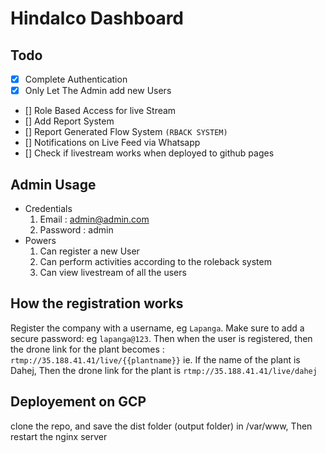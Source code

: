 # Hindalco Dashboard

## Todo 
- [x] Complete Authentication
- [x] Only Let The Admin add new Users
- [] Role Based Access for live Stream
- [] Add Report System
- [] Report Generated Flow System `(RBACK SYSTEM)`
- [] Notifications on Live Feed via Whatsapp
- [] Check if livestream works when deployed to github pages

## Admin Usage
- Credentials
    1. Email : admin@admin.com
    2. Password : admin
- Powers
    1. Can register a new User
    2. Can perform activities according to the roleback system
    3. Can view livestream of all the users

## How the registration works
Register the company with a username, eg `Lapanga`.
Make sure to add a secure password: eg `lapanga@123`.
Then when the user is registered, then the drone link for the plant becomes : `rtmp://35.188.41.41/live/{{plantname}}`
ie. If the name of the plant is Dahej, Then the drone link for the plant is `rtmp://35.188.41.41/live/dahej`

## Deployement on GCP
clone the repo, and save the dist folder (output folder) in /var/www,
Then restart the nginx server
